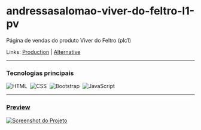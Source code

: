 # andressasalomao-viver-do-feltro-l1-pv
Página de vendas do produto Viver do Feltro (plc1)

Links: <a href="https://andressasalomao.com.br/plc1/pv/" target="_Blank">Production</a> | <a href="https://guyddogl.github.io/andressasalomao-viver-do-feltro-lc1/" target="_Blank">Alternative</a>
<hr/>

### Tecnologias principais
![HTML](https://img.shields.io/badge/-HTML-1b374b?style=for-the-badge&logo=HTML5)&nbsp;
![CSS](https://img.shields.io/badge/-CSS-1b374b?style=for-the-badge&logo=CSS3&logoColor=1572B6)&nbsp;
![Bootstrap](https://img.shields.io/badge/-Bootstrap-1b374b?style=for-the-badge&logo=Bootstrap)&nbsp;
![JavaScript](https://img.shields.io/badge/-JavaScript-1b374b?style=for-the-badge&logo=javascript)&nbsp;
<hr/>

### <a href="https://guyddogl.github.io/andressasalomao-viver-do-feltro-lc1/" target="_Blank">Preview</a>
<a href="https://guyddogl.github.io/andressasalomao-viver-do-feltro-lc1/" target="_Blank"><img src="https://guyddogl.github.io/andressasalomao-viver-do-feltro-lc1/assets/img/screencapture-andressasalomao-viver-do-feltro-lc1.webp" alt="Screenshot do Projeto" /></a>
